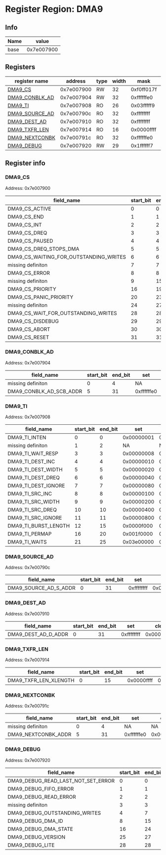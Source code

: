 # Register Region: DMA9


## Info

| Name | value |
| --- | --- |
| base | 0x7e007900 |

## Registers

| register name | address | type | width | mask | reset |
| --- | --- | --- | --- | --- | --- |
| [DMA9_CS](#dma9_cs) | 0x7e007900 | RW | 32 | 0xf0ff017f | 0000000000 |
| [DMA9_CONBLK_AD](#dma9_conblk_ad) | 0x7e007904 | RW | 32 | 0xffffffe0 | 0000000000 |
| [DMA9_TI](#dma9_ti) | 0x7e007908 | RO | 26 | 0x03fffff9 |  |
| [DMA9_SOURCE_AD](#dma9_source_ad) | 0x7e00790c | RO | 32 | 0xffffffff |  |
| [DMA9_DEST_AD](#dma9_dest_ad) | 0x7e007910 | RO | 32 | 0xffffffff |  |
| [DMA9_TXFR_LEN](#dma9_txfr_len) | 0x7e007914 | RO | 16 | 0x0000ffff |  |
| [DMA9_NEXTCONBK](#dma9_nextconbk) | 0x7e00791c | RO | 32 | 0xffffffe0 |  |
| [DMA9_DEBUG](#dma9_debug) | 0x7e007920 | RW | 29 | 0x1ffffff7 | 0000000000 |

## Register info


### DMA9_CS
 Address: 0x7e007900

| field_name | start_bit | end_bit | set | clear | reset |
| --- | --- | --- | --- | --- | --- |
| DMA9_CS_ACTIVE | 0 | 0 | 0x00000001 | 0xfffffffe | 0x0 |
| DMA9_CS_END | 1 | 1 | 0x00000002 | 0xfffffffd | 0x0 |
| DMA9_CS_INT | 2 | 2 | 0x00000004 | 0xfffffffb | 0x0 |
| DMA9_CS_DREQ | 3 | 3 | 0x00000008 | 0xfffffff7 | 0x0 |
| DMA9_CS_PAUSED | 4 | 4 | 0x00000010 | 0xffffffef | 0x0 |
| DMA9_CS_DREQ_STOPS_DMA | 5 | 5 | 0x00000020 | 0xffffffdf | 0x0 |
| DMA9_CS_WAITING_FOR_OUTSTANDING_WRITES | 6 | 6 | 0x00000040 | 0xffffffbf | 0x0 |
| missing definiton | 7 | 7 | NA | NA | NA |
| DMA9_CS_ERROR | 8 | 8 | 0x00000100 | 0xfffffeff | 0x0 |
| missing definiton | 9 | 15 | NA | NA | NA |
| DMA9_CS_PRIORITY | 16 | 19 | 0x000f0000 | 0xfff0ffff | 0x0 |
| DMA9_CS_PANIC_PRIORITY | 20 | 23 | 0x00f00000 | 0xff0fffff | 0x0 |
| missing definiton | 24 | 27 | NA | NA | NA |
| DMA9_CS_WAIT_FOR_OUTSTANDING_WRITES | 28 | 28 | 0x10000000 | 0xefffffff | 0x0 |
| DMA9_CS_DISDEBUG | 29 | 29 | 0x20000000 | 0xdfffffff | 0x0 |
| DMA9_CS_ABORT | 30 | 30 | 0x40000000 | 0xbfffffff | 0x0 |
| DMA9_CS_RESET | 31 | 31 | 0x80000000 | 0x7fffffff | 0x0 |

### DMA9_CONBLK_AD
 Address: 0x7e007904

| field_name | start_bit | end_bit | set | clear | reset |
| --- | --- | --- | --- | --- | --- |
| missing definiton | 0 | 4 | NA | NA | NA |
| DMA9_CONBLK_AD_SCB_ADDR | 5 | 31 | 0xffffffe0 | 0x0000001f | 0x0 |

### DMA9_TI
 Address: 0x7e007908

| field_name | start_bit | end_bit | set | clear | reset |
| --- | --- | --- | --- | --- | --- |
| DMA9_TI_INTEN | 0 | 0 | 0x00000001 | 0xfffffffe |  |
| missing definiton | 1 | 2 | NA | NA | NA |
| DMA9_TI_WAIT_RESP | 3 | 3 | 0x00000008 | 0xfffffff7 |  |
| DMA9_TI_DEST_INC | 4 | 4 | 0x00000010 | 0xffffffef |  |
| DMA9_TI_DEST_WIDTH | 5 | 5 | 0x00000020 | 0xffffffdf |  |
| DMA9_TI_DEST_DREQ | 6 | 6 | 0x00000040 | 0xffffffbf |  |
| DMA9_TI_DEST_IGNORE | 7 | 7 | 0x00000080 | 0xffffff7f |  |
| DMA9_TI_SRC_INC | 8 | 8 | 0x00000100 | 0xfffffeff |  |
| DMA9_TI_SRC_WIDTH | 9 | 9 | 0x00000200 | 0xfffffdff |  |
| DMA9_TI_SRC_DREQ | 10 | 10 | 0x00000400 | 0xfffffbff |  |
| DMA9_TI_SRC_IGNORE | 11 | 11 | 0x00000800 | 0xfffff7ff |  |
| DMA9_TI_BURST_LENGTH | 12 | 15 | 0x0000f000 | 0xffff0fff |  |
| DMA9_TI_PERMAP | 16 | 20 | 0x001f0000 | 0xffe0ffff |  |
| DMA9_TI_WAITS | 21 | 25 | 0x03e00000 | 0xfc1fffff |  |

### DMA9_SOURCE_AD
 Address: 0x7e00790c

| field_name | start_bit | end_bit | set | clear | reset |
| --- | --- | --- | --- | --- | --- |
| DMA9_SOURCE_AD_S_ADDR | 0 | 31 | 0xffffffff | 0x00000000 |  |

### DMA9_DEST_AD
 Address: 0x7e007910

| field_name | start_bit | end_bit | set | clear | reset |
| --- | --- | --- | --- | --- | --- |
| DMA9_DEST_AD_D_ADDR | 0 | 31 | 0xffffffff | 0x00000000 |  |

### DMA9_TXFR_LEN
 Address: 0x7e007914

| field_name | start_bit | end_bit | set | clear | reset |
| --- | --- | --- | --- | --- | --- |
| DMA9_TXFR_LEN_XLENGTH | 0 | 15 | 0x0000ffff | 0xffff0000 |  |

### DMA9_NEXTCONBK
 Address: 0x7e00791c

| field_name | start_bit | end_bit | set | clear | reset |
| --- | --- | --- | --- | --- | --- |
| missing definiton | 0 | 4 | NA | NA | NA |
| DMA9_NEXTCONBK_ADDR | 5 | 31 | 0xffffffe0 | 0x0000001f |  |

### DMA9_DEBUG
 Address: 0x7e007920

| field_name | start_bit | end_bit | set | clear | reset |
| --- | --- | --- | --- | --- | --- |
| DMA9_DEBUG_READ_LAST_NOT_SET_ERROR | 0 | 0 | 0x00000001 | 0xfffffffe | 0x0 |
| DMA9_DEBUG_FIFO_ERROR | 1 | 1 | 0x00000002 | 0xfffffffd | 0x0 |
| DMA9_DEBUG_READ_ERROR | 2 | 2 | 0x00000004 | 0xfffffffb | 0x0 |
| missing definiton | 3 | 3 | NA | NA | NA |
| DMA9_DEBUG_OUTSTANDING_WRITES | 4 | 7 | 0x000000f0 | 0xffffff0f | 0x0 |
| DMA9_DEBUG_DMA_ID | 8 | 15 | 0x0000ff00 | 0xffff00ff | 0x0 |
| DMA9_DEBUG_DMA_STATE | 16 | 24 | 0x01ff0000 | 0xfe00ffff | 0x0 |
| DMA9_DEBUG_VERSION | 25 | 27 | 0x0e000000 | 0xf1ffffff | 0x0 |
| DMA9_DEBUG_LITE | 28 | 28 | 0x10000000 | 0xefffffff | 0x0 |

